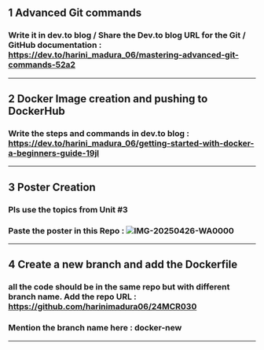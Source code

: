 ## 1 Advanced Git commands 
###  Write it in dev.to blog / Share the Dev.to blog URL for the Git / GitHub documentation : https://dev.to/harini_madura_06/mastering-advanced-git-commands-52a2
-----
## 2 Docker Image creation and pushing to DockerHub 
###  Write the steps and commands in dev.to blog : https://dev.to/harini_madura_06/getting-started-with-docker-a-beginners-guide-19jl
-----
## 3 Poster Creation
###  Pls use the topics from Unit #3
###  Paste the poster in this Repo : ![IMG-20250426-WA0000](https://github.com/user-attachments/assets/497ecb6f-6436-4a35-b4a9-c402b3ca3819)

-----
## 4 Create a new branch and add the Dockerfile
###  all the code should be in the same repo but with different branch name. Add the repo URL : https://github.com/harinimadura06/24MCR030
###  Mention the branch name here : docker-new
-----
